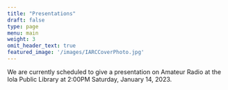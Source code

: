 ```yaml
---
title: "Presentations"
draft: false
type: page
menu: main
weight: 3
omit_header_text: true
featured_image: '/images/IARCCoverPhoto.jpg'
---
```


We are currently scheduled to give a presentation on Amateur Radio at the Iola Public Library at 2:00PM Saturday, January 14, 2023.
